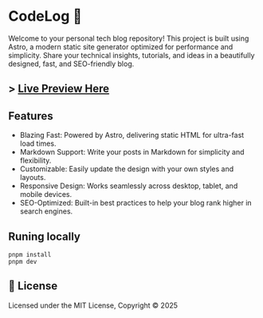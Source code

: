 # CodeLog 🚀

Welcome to your personal tech blog repository! This project is built using Astro, a modern static site generator optimized for performance and simplicity. Share your technical insights, tutorials, and ideas in a beautifully designed, fast, and SEO-friendly blog.

## > [Live Preview Here](https://codelog.yy-dev.top)

## Features

- Blazing Fast: Powered by Astro, delivering static HTML for ultra-fast load times.
- Markdown Support: Write your posts in Markdown for simplicity and flexibility.
- Customizable: Easily update the design with your own styles and layouts.
- Responsive Design: Works seamlessly across desktop, tablet, and mobile devices.
- SEO-Optimized: Built-in best practices to help your blog rank higher in search engines.


## Runing locally

```
pnpm install
pnpm dev
```

## 📜 License

Licensed under the MIT License, Copyright © 2025
